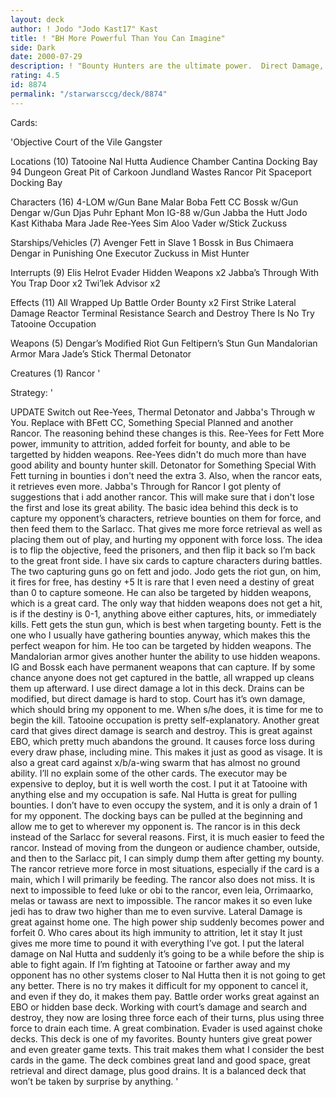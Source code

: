 ```yaml
---
layout: deck
author: ! Jodo "Jodo Kast17" Kast
title: ! "BH More Powerful Than You Can Imagine"
side: Dark
date: 2000-07-29
description: ! "Bounty Hunters are the ultimate power.  Direct Damage, Capture and Feed."
rating: 4.5
id: 8874
permalink: "/starwarsccg/deck/8874"
---
```

Cards: 

'Objective Court of the Vile Gangster

Locations (10)
Tatooine
Nal Hutta
Audience Chamber
Cantina
Docking Bay 94
Dungeon
Great Pit of Carkoon
Jundland Wastes
Rancor Pit
Spaceport Docking Bay

Characters (16)
4-LOM w/Gun
Bane Malar
Boba Fett CC
Bossk w/Gun
Dengar w/Gun
Djas Puhr
Ephant Mon
IG-88 w/Gun
Jabba the Hutt
Jodo Kast
Kithaba
Mara Jade
Ree-Yees
Sim Aloo
Vader w/Stick
Zuckuss

Starships/Vehicles (7)
Avenger
Fett in Slave 1
Bossk in Bus
Chimaera
Dengar in Punishing One
Executor
Zuckuss in Mist Hunter

Interrupts (9)
Elis Helrot
Evader
Hidden Weapons x2
Jabba’s Through With You
Trap Door x2
Twi’lek Advisor x2

Effects (11)
All Wrapped Up
Battle Order
Bounty x2
First Strike
Lateral Damage
Reactor Terminal
Resistance
Search and Destroy
There Is No Try
Tatooine Occupation

Weapons (5)
Dengar’s Modified Riot Gun
Feltipern’s Stun Gun
Mandalorian Armor
Mara Jade’s Stick
Thermal Detonator

Creatures (1)
Rancor
'

Strategy: '

UPDATE Switch out Ree-Yees, Thermal Detonator and Jabba's Through w You. Replace with BFett CC, Something Special Planned and another Rancor.  The reasoning behind these changes is this.  Ree-Yees for Fett More power, immunity to attrition, added forfeit for bounty, and able to be targetted by hidden weapons.  Ree-Yees didn't do much more than have good ability and bounty hunter skill.  Detonator for Something Special With Fett turning in bounties i don't need the extra 3.  Also, when the rancor eats, it retrieves even more.  Jabba's Through for Rancor  I got plenty of suggestions that i add another rancor.  This will make sure that i don't lose the first and lose its great ability.
	The basic idea behind this deck is to capture my opponent’s characters, retrieve bounties on them for force, and then feed them to the Sarlacc.  That gives me more force retrieval as well as placing them out of play, and hurting my opponent with force loss.  The idea is to flip the objective, feed the prisoners, and then flip it back so I’m back to the great front side.
	I have six cards to capture characters during battles.	The two capturing guns go on fett and jodo.  Jodo gets the riot gun, on him, it fires for free, has destiny +5  It is rare that I even need a destiny of great than 0 to capture someone.  He can also be targeted by hidden weapons, which is a great card.  The only way that hidden weapons does not get a hit, is if the destiny is 0-1, anything above either captures, hits, or immediately kills.  Fett gets the stun gun, which is best when targeting bounty.  Fett is the one who I usually have gathering bounties anyway, which makes this the perfect weapon for him.  He too can be targeted by hidden weapons.	The Mandalorian armor gives another hunter the ability to use hidden weapons.  IG and Bossk each have permanent weapons that can capture.  If by some chance anyone does not get captured in the battle, all wrapped up cleans them up afterward.
	I use direct damage a lot in this deck.  Drains can be modified, but direct damage is hard to stop.  Court has it’s own damage, which should bring my opponent to me.  When s/he does, it is time for me to begin the kill.  Tatooine occupation is pretty self-explanatory.  Another great card that gives direct damage is search and destroy.	This is great against EBO, which pretty much abandons the ground.  It causes force loss during every draw phase, including mine.  This makes it just as good as visage.  It is also a great card against x/b/a-wing swarm that has almost no ground ability.
	I’ll no explain some of the other cards.	The executor may be expensive to deploy, but it is well worth the cost.  I put it at Tatooine with anything else and my occupation is safe.  Nal Hutta is great for pulling bounties.  I don’t have to even occupy the system, and it is only a drain of 1 for my opponent.  The docking bays can be pulled at the beginning and allow me to get to wherever my opponent is.  The rancor is in this deck instead of the Sarlacc for several reasons.  First, it is much easier to feed the rancor.  Instead of moving from the dungeon or audience chamber, outside, and then to the Sarlacc pit, I can simply dump them after getting my bounty.  The rancor retrieve more force in most situations, especially if the card is a main, which I will primarily be feeding.  The rancor also does not miss.  It is next to impossible to feed luke or obi to the rancor, even leia, Orrimaarko, melas or tawass are next to impossible.  The rancor makes it so even luke jedi has to draw two higher than me to even survive.
	Lateral Damage is great against home one.  The high power ship suddenly becomes power and forfeit 0.  Who cares about its high immunity to attrition, let it stay  It just gives me more time to pound it with everything I’ve got.  I put the lateral damage on Nal Hutta and suddenly it’s going to be a while before the ship is able to fight again.  If I’m fighting at Tatooine or farther away and my opponent has no other systems closer to Nal Hutta then it is not going to get any better.  There is no try makes it difficult for my opponent to cancel it, and even if they do, it makes them pay.
	Battle order works great against an EBO or hidden base deck.  Working with court’s damage and search and destroy, they now are losing three force each of their turns, plus using three force to drain each time.  A great combination.
Evader is used against choke decks.
This deck is one of my favorites.  Bounty hunters give great power and even greater game texts.  This trait makes them what I consider the best cards in the game.  The deck combines great land and good space, great retrieval and direct damage, plus good drains.  It is a balanced deck that won’t be taken by surprise by anything.
'

